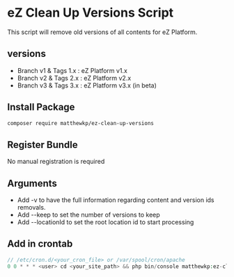 # eZ Clean Up Versions Script
This script will remove old versions of all contents for eZ Platform.

## versions
* Branch v1 & Tags 1.x : eZ Platform v1.x
* Branch v2 & Tags 2.x : eZ Platform v2.x
* Branch v3 & Tags 3.x : eZ Platform v3.x (in beta)

## Install Package
```bash
composer require matthewkp/ez-clean-up-versions
```
## Register Bundle
No manual registration is required

## Arguments
* Add -v to have the full information regarding content and version ids removals.
* Add --keep to set the number of versions to keep
* Add --locationId to set the root location id to start processing

## Add in crontab
```php
// /etc/cron.d/<your_cron_file> or /var/spool/cron/apache
0 0 * * * <user> cd <your_site_path> && php bin/console matthewkp:ez-clean-up-versions --env=<ENV> > 2>&1
```
